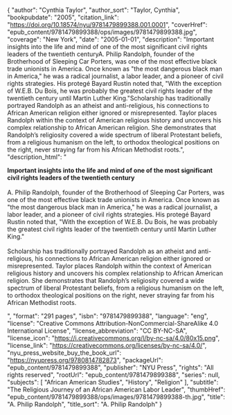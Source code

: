 {
  "author": "Cynthia Taylor",
  "author_sort": "Taylor, Cynthia",
  "bookpubdate": "2005",
  "citation_link": "https://doi.org/10.18574/nyu/9781479899388.001.0001",
  "coverHref": "epub_content/9781479899388/ops/images/9781479899388.jpg",
  "coverage": "New York",
  "date": "2005-01-01",
  "description": "Important insights into the life and mind of one of the most significant civil rights leaders of the twentieth centuryA. Philip Randolph, founder of the Brotherhood of Sleeping Car Porters, was one of the most effective black trade unionists in America.  Once known as \"the most dangerous black man in America,\" he was a radical journalist, a labor leader, and a pioneer of civil rights strategies.  His protegé Bayard Rustin noted that, \"With the exception of W.E.B. Du Bois, he was probably the greatest civil rights leader of the twentieth century until Martin Luther King.\"Scholarship has traditionally portrayed Randolph as an atheist and anti-religious, his connections to African American religion either ignored or misrepresented.  Taylor places Randolph within the context of American religious history and uncovers his complex relationship to African American religion. She demonstrates that Randolph’s religiosity covered a wide spectrum of liberal Protestant beliefs, from a religious humanism on the left, to orthodox theological positions on the right, never straying far from his African Methodist roots.",
  "description_html": "<p><b>Important insights into the life and mind of one of the most significant civil rights leaders of the twentieth century</b><br><br>A. Philip Randolph, founder of the Brotherhood of Sleeping Car Porters, was one of the most effective black trade unionists in America.  Once known as \"the most dangerous black man in America,\" he was a radical journalist, a labor leader, and a pioneer of civil rights strategies.  His protegé Bayard Rustin noted that, \"With the exception of W.E.B. Du Bois, he was probably the greatest civil rights leader of the twentieth century until Martin Luther King.\"<br><br>Scholarship has traditionally portrayed Randolph as an atheist and anti-religious, his connections to African American religion either ignored or misrepresented.  Taylor places Randolph within the context of American religious history and uncovers his complex relationship to African American religion. She demonstrates that Randolph’s religiosity covered a wide spectrum of liberal Protestant beliefs, from a religious humanism on the left, to orthodox theological positions on the right, never straying far from his African Methodist roots.</p>",
  "format": "291 pages",
  "isbn": "9781479899388",
  "language": "eng",
  "license": "Creative Commons Attribution-NonCommercial-ShareAlike 4.0 International License",
  "license_abbreviation": "CC BY-NC-SA",
  "license_icon": "https://i.creativecommons.org/l/by-nc-sa/4.0/80x15.png",
  "license_link": "https://creativecommons.org/licenses/by-nc-sa/4.0/",
  "nyu_press_website_buy_the_book_url": "https://nyupress.org/9780814782873",
  "packageUrl": "epub_content/9781479899388",
  "publisher": "NYU Press",
  "rights": "All rights reserved",
  "rootUrl": "epub_content/9781479899388",
  "series": null,
  "subjects": [
    "African American Studies",
    "History",
    "Religion"
  ],
  "subtitle": "The Religious Journey of an African American Labor Leader",
  "thumbHref": "epub_content/9781479899388/ops/images/9781479899388-th.jpg",
  "title": "A. Philip Randolph",
  "title_sort": "A. Philip Randolph"
}
